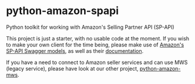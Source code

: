 # python-amazon-spapi

Python toolkit for working with Amazon's Selling Partner API (SP-API)

This project is just a starter, with no usable code at the moment. If you wish to make your own client for the time being, please make use of [Amazon's SP-API Swagger models](https://github.com/amzn/selling-partner-api-models), as well as their [documentation](https://github.com/amzn/selling-partner-api-docs).

If you have a need to connect to Amazon seller services and can use MWS (legacy service), please have look at our other project, [python-amazon-mws][1].

[1]: https://github.com/python-amazon-mws/python-amazon-mws
